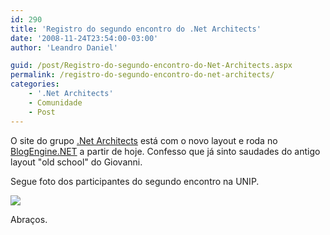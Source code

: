 ```yaml
---
id: 290
title: 'Registro do segundo encontro do .Net Architects'
date: '2008-11-24T23:54:00-03:00'
author: 'Leandro Daniel'

guid: /post/Registro-do-segundo-encontro-do-Net-Architects.aspx
permalink: /registro-do-segundo-encontro-do-net-architects/
categories:
    - '.Net Architects'
    - Comunidade
    - Post
---
```


 O site do grupo [.Net Architects](http://dotnetarchitects.net/) está com o novo layout e roda no [BlogEngine.NET](http://www.dotnetblogengine.net/) a partir de hoje. Confesso que já sinto saudades do antigo layout "old school" do Giovanni.

 Segue foto dos participantes do segundo encontro na UNIP.

 ![](http://leandrodaniel.com/pics/NetArchitectsReuniao2.png)

 Abraços.
